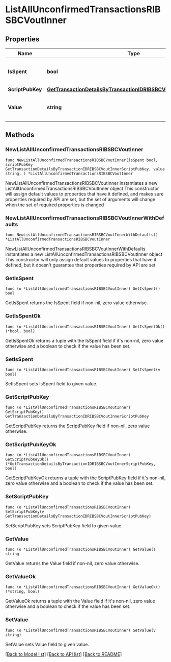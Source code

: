 # ListAllUnconfirmedTransactionsRIBSBCVoutInner

## Properties

Name | Type | Description | Notes
------------ | ------------- | ------------- | -------------
**IsSpent** | **bool** | Defines whether the output is spent or not. | 
**ScriptPubKey** | [**GetTransactionDetailsByTransactionIDRIBSBCVoutInnerScriptPubKey**](GetTransactionDetailsByTransactionIDRIBSBCVoutInnerScriptPubKey.md) |  | 
**Value** | **string** | Represents the sent/received amount. | 

## Methods

### NewListAllUnconfirmedTransactionsRIBSBCVoutInner

`func NewListAllUnconfirmedTransactionsRIBSBCVoutInner(isSpent bool, scriptPubKey GetTransactionDetailsByTransactionIDRIBSBCVoutInnerScriptPubKey, value string, ) *ListAllUnconfirmedTransactionsRIBSBCVoutInner`

NewListAllUnconfirmedTransactionsRIBSBCVoutInner instantiates a new ListAllUnconfirmedTransactionsRIBSBCVoutInner object
This constructor will assign default values to properties that have it defined,
and makes sure properties required by API are set, but the set of arguments
will change when the set of required properties is changed

### NewListAllUnconfirmedTransactionsRIBSBCVoutInnerWithDefaults

`func NewListAllUnconfirmedTransactionsRIBSBCVoutInnerWithDefaults() *ListAllUnconfirmedTransactionsRIBSBCVoutInner`

NewListAllUnconfirmedTransactionsRIBSBCVoutInnerWithDefaults instantiates a new ListAllUnconfirmedTransactionsRIBSBCVoutInner object
This constructor will only assign default values to properties that have it defined,
but it doesn't guarantee that properties required by API are set

### GetIsSpent

`func (o *ListAllUnconfirmedTransactionsRIBSBCVoutInner) GetIsSpent() bool`

GetIsSpent returns the IsSpent field if non-nil, zero value otherwise.

### GetIsSpentOk

`func (o *ListAllUnconfirmedTransactionsRIBSBCVoutInner) GetIsSpentOk() (*bool, bool)`

GetIsSpentOk returns a tuple with the IsSpent field if it's non-nil, zero value otherwise
and a boolean to check if the value has been set.

### SetIsSpent

`func (o *ListAllUnconfirmedTransactionsRIBSBCVoutInner) SetIsSpent(v bool)`

SetIsSpent sets IsSpent field to given value.


### GetScriptPubKey

`func (o *ListAllUnconfirmedTransactionsRIBSBCVoutInner) GetScriptPubKey() GetTransactionDetailsByTransactionIDRIBSBCVoutInnerScriptPubKey`

GetScriptPubKey returns the ScriptPubKey field if non-nil, zero value otherwise.

### GetScriptPubKeyOk

`func (o *ListAllUnconfirmedTransactionsRIBSBCVoutInner) GetScriptPubKeyOk() (*GetTransactionDetailsByTransactionIDRIBSBCVoutInnerScriptPubKey, bool)`

GetScriptPubKeyOk returns a tuple with the ScriptPubKey field if it's non-nil, zero value otherwise
and a boolean to check if the value has been set.

### SetScriptPubKey

`func (o *ListAllUnconfirmedTransactionsRIBSBCVoutInner) SetScriptPubKey(v GetTransactionDetailsByTransactionIDRIBSBCVoutInnerScriptPubKey)`

SetScriptPubKey sets ScriptPubKey field to given value.


### GetValue

`func (o *ListAllUnconfirmedTransactionsRIBSBCVoutInner) GetValue() string`

GetValue returns the Value field if non-nil, zero value otherwise.

### GetValueOk

`func (o *ListAllUnconfirmedTransactionsRIBSBCVoutInner) GetValueOk() (*string, bool)`

GetValueOk returns a tuple with the Value field if it's non-nil, zero value otherwise
and a boolean to check if the value has been set.

### SetValue

`func (o *ListAllUnconfirmedTransactionsRIBSBCVoutInner) SetValue(v string)`

SetValue sets Value field to given value.



[[Back to Model list]](../README.md#documentation-for-models) [[Back to API list]](../README.md#documentation-for-api-endpoints) [[Back to README]](../README.md)


